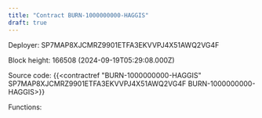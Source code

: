 ```yaml
---
title: "Contract BURN-1000000000-HAGGIS"
draft: true
---
```

Deployer: SP7MAP8XJCMRZ9901ETFA3EKVVPJ4X51AWQ2VG4F


 



Block height: 166508 (2024-09-19T05:29:08.000Z)

Source code: {{<contractref "BURN-1000000000-HAGGIS" SP7MAP8XJCMRZ9901ETFA3EKVVPJ4X51AWQ2VG4F BURN-1000000000-HAGGIS>}}

Functions:


